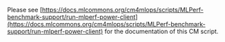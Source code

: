 Please see [https://docs.mlcommons.org/cm4mlops/scripts/MLPerf-benchmark-support/run-mlperf-power-client](https://docs.mlcommons.org/cm4mlops/scripts/MLPerf-benchmark-support/run-mlperf-power-client) for the documentation of this CM script.
